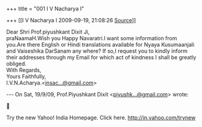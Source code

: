 +++
title = "001 I V Nacharya I"

+++
[[I V Nacharya I	2009-09-19, 21:08:26 [Source](https://groups.google.com/g/bvparishat/c/wv_QHw-PIfc)]]



Dear Shri Prof.piyushkant Dixit Ji,  
praNaamaH.Wish you Happy Navaratri.I want some information from you.Are there English or Hindi translations available for Nyaya Kusumaanjali and Vaiseshika DarSanam any where? If so,I request you to kindly inform their addresses through my Email for which act of kindness I shall be greatly obliged.  
With Regards,  
Yours Faithfully,  
I.V.N.Acharya.\<[insac...@gmail.com]()\>  
  
--- On Sat, 19/9/09, Prof.Piyushkant Dixit \<[piyushk...@gmail.com]()\> wrote:  



Try the new Yahoo! India Homepage. Click here. <http://in.yahoo.com/trynew>  
  

